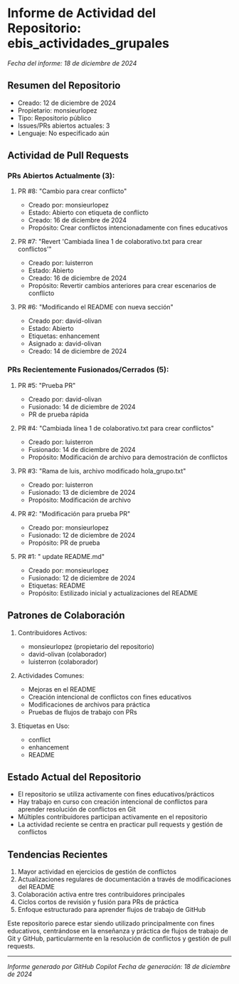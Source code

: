 # Informe de Actividad del Repositorio: ebis_actividades_grupales

*Fecha del informe: 18 de diciembre de 2024*

## Resumen del Repositorio
- Creado: 12 de diciembre de 2024
- Propietario: monsieurlopez
- Tipo: Repositorio público
- Issues/PRs abiertos actuales: 3
- Lenguaje: No especificado aún

## Actividad de Pull Requests

### PRs Abiertos Actualmente (3):
1. PR #8: "Cambio para crear conflicto"
   - Creado por: monsieurlopez
   - Estado: Abierto con etiqueta de conflicto
   - Creado: 16 de diciembre de 2024
   - Propósito: Crear conflictos intencionadamente con fines educativos

2. PR #7: "Revert 'Cambiada línea 1 de colaborativo.txt para crear conflictos'"
   - Creado por: luisterron
   - Estado: Abierto
   - Creado: 16 de diciembre de 2024
   - Propósito: Revertir cambios anteriores para crear escenarios de conflicto

3. PR #6: "Modificando el README con nueva sección"
   - Creado por: david-olivan
   - Estado: Abierto
   - Etiquetas: enhancement
   - Asignado a: david-olivan
   - Creado: 14 de diciembre de 2024

### PRs Recientemente Fusionados/Cerrados (5):
1. PR #5: "Prueba PR"
   - Creado por: david-olivan
   - Fusionado: 14 de diciembre de 2024
   - PR de prueba rápida

2. PR #4: "Cambiada línea 1 de colaborativo.txt para crear conflictos"
   - Creado por: luisterron
   - Fusionado: 14 de diciembre de 2024
   - Propósito: Modificación de archivo para demostración de conflictos

3. PR #3: "Rama de luis, archivo modificado hola_grupo.txt"
   - Creado por: luisterron
   - Fusionado: 13 de diciembre de 2024
   - Propósito: Modificación de archivo

4. PR #2: "Modificación para prueba PR"
   - Creado por: monsieurlopez
   - Fusionado: 12 de diciembre de 2024
   - Propósito: PR de prueba

5. PR #1: "<fix> update README.md"
   - Creado por: monsieurlopez
   - Fusionado: 12 de diciembre de 2024
   - Etiquetas: README
   - Propósito: Estilizado inicial y actualizaciones del README

## Patrones de Colaboración
1. Contribuidores Activos:
   - monsieurlopez (propietario del repositorio)
   - david-olivan (colaborador)
   - luisterron (colaborador)

2. Actividades Comunes:
   - Mejoras en el README
   - Creación intencional de conflictos con fines educativos
   - Modificaciones de archivos para práctica
   - Pruebas de flujos de trabajo con PRs

3. Etiquetas en Uso:
   - conflict
   - enhancement
   - README

## Estado Actual del Repositorio
- El repositorio se utiliza activamente con fines educativos/prácticos
- Hay trabajo en curso con creación intencional de conflictos para aprender resolución de conflictos en Git
- Múltiples contribuidores participan activamente en el repositorio
- La actividad reciente se centra en practicar pull requests y gestión de conflictos

## Tendencias Recientes
1. Mayor actividad en ejercicios de gestión de conflictos
2. Actualizaciones regulares de documentación a través de modificaciones del README
3. Colaboración activa entre tres contribuidores principales
4. Ciclos cortos de revisión y fusión para PRs de práctica
5. Enfoque estructurado para aprender flujos de trabajo de GitHub

Este repositorio parece estar siendo utilizado principalmente con fines educativos, centrándose en la enseñanza y práctica de flujos de trabajo de Git y GitHub, particularmente en la resolución de conflictos y gestión de pull requests.

---
*Informe generado por GitHub Copilot*
*Fecha de generación: 18 de diciembre de 2024*